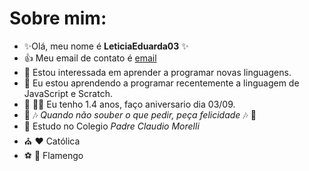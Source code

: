 # Sobre mim:
- 	:sparkles:Olá, meu nome é **LeticiaEduarda03**	:sparkles:
- :+1: Meu email de contato é [email](leticiarocha0309@gmail.com)
- 👀  Estou interessada em aprender  a programar novas linguagens.
- 🌱 Eu estou aprendendo a programar recentemente a linguagem de JavaScript e Scratch.
- :clap: :sparkling_heart::birthday: Eu tenho 1.4 anos, faço aniversario dia 03/09.
- :hibiscus: :notes: _Quando não souber o que pedir, peça felicidade_ :notes: :hibiscus:
- :school: Estudo no Colegio _Padre Claudio Morelli_
- :church:  :hearts: Católica
- :soccer: :revolving_hearts: Flamengo
